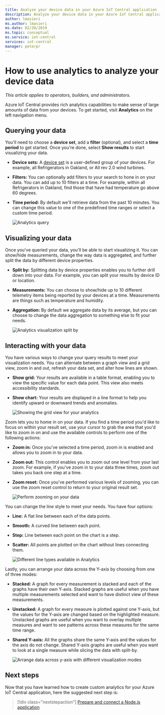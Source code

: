 ```yaml
---
title: Analyze your device data in your Azure IoT Central application | Microsoft Docs
description: Analyze your device data in your Azure IoT Central application.
author: lmasieri
ms.author: lmasieri
ms.date: 02/20/2019
ms.topic: conceptual
ms.service: iot-central
services: iot-central
manager: peterpr
---
```


# How to use analytics to analyze your device data

*This article applies to operators, builders, and administrators.*

Azure IoT Central provides rich analytics capabilities to make sense of large amounts of data from your devices. To get started, visit **Analytics** on the left navigation menu.

## Querying your data

You'll need to choose a **device set**, add a **filter** (optional), and select a **time period** to get started. Once you're done, select **Show results** to start visualizing your data.

* **Device sets:** A [device set](howto-use-device-sets.md) is a user-defined group of your devices. For example, all Refrigerators in Oakland, or All rev 2.0 wind turbines.

* **Filters:** You can optionally add filters to your search to hone in on your data. You can add up to 10 filters at a time. For example, within all Refrigerators in Oakland, find those that have had temperature go above 60 degrees.
* **Time period:** By default we'll retrieve data from the past 10 minutes. You can change this value to one of the predefined time ranges or select a custom time period.

  ![Analytics query](media/howto-create-analytics/analytics-query.png)

## Visualizing your data

Once you've queried your data, you'll be able to start visualizing it. You can show/hide measurements, change the way data is aggregated, and further split the data by different device properties.  

* **Split by:** Splitting data by device properties enables you to further drill down into your data. For example, you can split your results by device ID or location.

* **Measurements:** You can choose to show/hide up to 10 different telemetry items being reported by your devices at a time. Measurements are things such as temperature and humidity.

* **Aggregation:** By default we aggregate data by its average, but you can choose to change the data aggregation to something else to fit your needs.

   ![Analytics visualization split by](media/howto-create-analytics/analytics-splitby.png)

## Interacting with your data

You have various ways to change your query results to meet your visualization needs. You can alternate between a graph view and a grid view, zoom in and out, refresh your data set, and alter how lines are shown.

* **Show grid:** Your results are available in a table format, enabling you to view the specific value for each data point. This view also meets accessibility standards.
* **Show chart:** Your results are displayed in a line format to help you identify upward or downward trends and anomalies.

  ![Showing the grid view for your analytics](media/howto-create-analytics/analytics-showgrid.png)

Zoom lets you to home in on your data. If you find a time period you'd like to focus on within your result set, use your cursor to grab the area that you'd like to zoom in on and use the available controls to perform one of the following actions:

* **Zoom in:** Once you've selected a time period, zoom in is enabled and allows you to zoom in to your data.
* **Zoom out:** This control enables you to zoom out one level from your last zoom. For example, if you've zoom in to your data three times, zoom out takes you back one step at a time.
* **Zoom reset:** Once you've performed various levels of zooming, you can use the zoom reset control to return to your original result set.

  ![Perform zooming on your data](media/howto-create-analytics/analytics-zoom.png)

You can change the line style to meet your needs. You have four options:

* **Line:** A flat line between each of the data points.
* **Smooth:** A curved line between each point.
* **Step:** Line between each point on the chart is a step.
* **Scatter:** All points are plotted on the chart without lines connecting them.

  ![Different line types available in Analytics](media/howto-create-analytics/analytics-linetypes.png)

Lastly, you can arrange your data across the Y-axis by choosing from one of three modes:

* **Stacked:** A graph for every measurement is stacked and each of the graphs have their own Y-axis. Stacked graphs are useful when you have multiple measurements selected and want to have distinct view of these measurements.
* **Unstacked:** A graph for every measure is plotted against one Y-axis, but the values for the Y-axis are changed based on the highlighted measure. Unstacked graphs are useful when you want to overlay multiple measures and want to see patterns across these measures for the same time range.
* **Shared Y-axis:** All the graphs share the same Y-axis and the values for the axis do not change. Shared Y-axis graphs are useful when you want to look at a single measure while slicing the data with split-by.

  ![Arrange data across y-axis with different visualization modes](media/howto-create-analytics/analytics-yaxis.png)

## Next steps

Now that you have learned how to create custom analytics for your Azure IoT Central application, here the suggested next step is:

> [!div class="nextstepaction"]
> [Prepare and connect a Node.js application](howto-connect-nodejs.md)